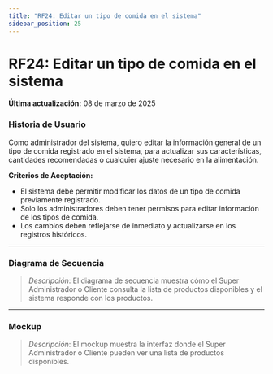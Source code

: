 ```yaml
---
title: "RF24: Editar un tipo de comida en el sistema"  
sidebar_position: 25
---
```


# RF24: Editar un tipo de comida en el sistema

**Última actualización:** 08 de marzo de 2025

### Historia de Usuario
Como administrador del sistema, quiero editar la información general de un tipo de comida registrado en el sistema, para actualizar sus características, cantidades recomendadas o cualquier ajuste necesario en la alimentación.

  **Criterios de Aceptación:**
  - El sistema debe permitir modificar los datos de un tipo de comida previamente registrado.
  - Solo los administradores deben tener permisos para editar información de los tipos de comida.
  - Los cambios deben reflejarse de inmediato y actualizarse en los registros históricos.

---

### Diagrama de Secuencia

> *Descripción*: El diagrama de secuencia muestra cómo el Super Administrador o Cliente consulta la lista de productos disponibles y el sistema responde con los productos.

---

### Mockup

> *Descripción*: El mockup muestra la interfaz donde el Super Administrador o Cliente pueden ver una lista de productos disponibles.
